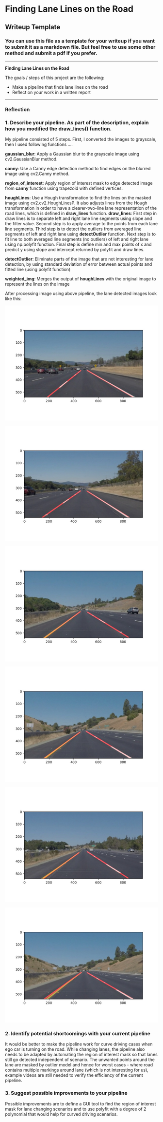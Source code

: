 # **Finding Lane Lines on the Road** 

## Writeup Template

### You can use this file as a template for your writeup if you want to submit it as a markdown file. But feel free to use some other method and submit a pdf if you prefer.

---

**Finding Lane Lines on the Road**

The goals / steps of this project are the following:
* Make a pipeline that finds lane lines on the road
* Reflect on your work in a written report


[//]: # (Image References)

[image1]: ./test_images_output/solidWhiteCurve.jpg "Lane detected Image1"
[image2]: ./test_images_output/solidWhiteRight.jpg "Lane detected Image2"
[image3]: ./test_images_output/solidYellowCurve.jpg "Lane detected Image3"
[image4]: ./test_images_output/solidYellowcurve2.jpg "Lane detected Image4"
[image5]: ./test_images_output/solidYellowLeft.jpg "Lane detected Image5"
[image6]: ./test_images_output/whiteCarLaneSwitch.jpg "Lane detected Image5"
---

### Reflection

### 1. Describe your pipeline. As part of the description, explain how you modified the draw_lines() function.

My pipeline consisted of 5 steps. First, I converted the images to grayscale, then I used following functions .... 

**gaussian_blur**: Apply a Gaussian blur to the grayscale image using cv2.GaussianBlur method.

**canny**: Use a Canny edge detection method to find edges on the blurred image using cv2.Canny method.
           
**region_of_interest**: Apply region of interest mask to edge detected image from **canny** function using trapezoid with defined vertices.


**houghLines**: Use a Hough transformation to find the lines on the masked image using cv2.cv2.HoughLinesP. It also adjusts lines from the Hough transformation in order to have a clearer-two-line lane representation of the road lines, which is defined in **draw_lines** function.
   **draw_lines**: First step in draw lines is to separate left and right lane line segments using slope and the filter value.
                   Second step is to apply average to the points from each lane line segments.
                   Third step is to detect the outliers from averaged line segments of left and right lane using **detectOutlier** function.
                   Next step is to fit line to both averaged line segments (no outliers) of left and right lane using np.polyfit function.
                   Final step is define min and max points of x and predict y using slope and intercept returned by polyfit and draw lines.
                   
   **detectOutlier**: Eliminate parts of the image that are not interesting for lane detection, by using standard deviation of error between actual points and fitted line (using polyfit function)


**weighted_img**: Merges the output of **houghLines** with the original image to represent the lines on the image

After processing image using above pipeline, the lane detected images look like this:

![alt text][image1]

![alt text][image2]

![alt text][image3]

![alt text][image4]

![alt text][image5]

![alt text][image6]


### 2. Identify potential shortcomings with your current pipeline

It would be better to make the pipeline work for curve driving cases when ego car is turning on the road. While changing lanes, the pipeline also needs to be adapted by automating the region of interest mask so that lanes still go detected independent of scenario. The unwanted points around the lane are masked by outlier model and hence for worst cases - where road contains multiple markings around lane (which is not interesting for us), example videos are still needed to verify the efficiency of the current pipeline.


### 3. Suggest possible improvements to your pipeline

Possible improvements are to define a GUI tool to find the region of interest mask for lane changing scenarios and to use polyfit with a degree of 2 polynomial that would help for curved driving scenarios. 
